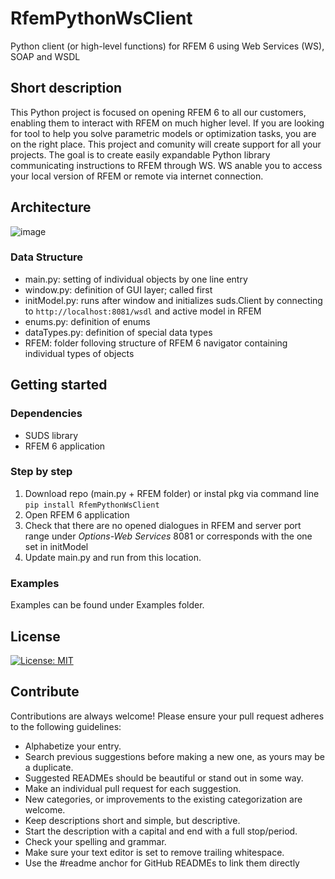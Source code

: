 # RfemPythonWsClient
Python client (or high-level functions) for RFEM 6 using Web Services (WS), SOAP and WSDL
## Short description
This Python project is focused on opening RFEM 6 to all our customers, enabling them to interact with RFEM on much higher level. If you are looking for tool to help you solve parametric models or optimization tasks, you are on the right place. This project and comunity will create support for all your projects. The goal is to create easily expandable Python library communicating instructions to RFEM through WS. WS anable you to access your local version of RFEM or remote via internet connection.
## Architecture
![image](https://user-images.githubusercontent.com/37547309/118119185-44a22f00-b3ee-11eb-9d60-3d74a4a96f81.png)
### Data Structure
* main.py:      setting of individual objects by one line entry
* window.py:    definition of GUI layer; called first
* initModel.py: runs after window and initializes suds.Client by connecting to `http://localhost:8081/wsdl` and active model in RFEM
* enums.py:     definition of enums
* dataTypes.py: definition of special data types
* RFEM:         folder folloving structure of RFEM 6 navigator containing individual types of objects
## Getting started
### Dependencies
* SUDS library
* RFEM 6 application
### Step by step
1) Download repo (main.py + RFEM folder) or instal pkg via command line `pip install RfemPythonWsClient`
2) Open RFEM 6 application
3) Check that there are no opened dialogues in RFEM and server port range under *Options-Web Services* 8081 or corresponds with the one set in initModel
4) Update main.py and run from this location.
### Examples
Examples can be found under Examples folder.
## License
[![License: MIT](https://img.shields.io/badge/License-MIT-yellow.svg)](https://opensource.org/licenses/MIT)
## Contribute
Contributions are always welcome! Please ensure your pull request adheres to the following guidelines:

* Alphabetize your entry.
* Search previous suggestions before making a new one, as yours may be a duplicate.
* Suggested READMEs should be beautiful or stand out in some way.
* Make an individual pull request for each suggestion.
* New categories, or improvements to the existing categorization are welcome.
* Keep descriptions short and simple, but descriptive.
* Start the description with a capital and end with a full stop/period.
* Check your spelling and grammar.
* Make sure your text editor is set to remove trailing whitespace.
* Use the #readme anchor for GitHub READMEs to link them directly
